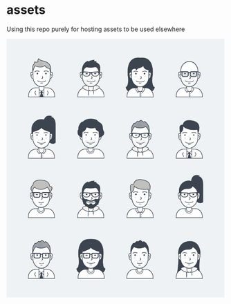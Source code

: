 # assets
Using this repo purely for hosting assets to be used elsewhere

[![User Icons](users-insights-svg-icons/user-avatar-icons.png)](users-insights-svg-icons/)
